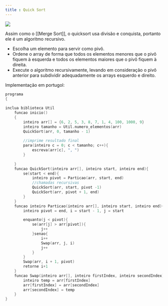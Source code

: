```yaml
---
title : Quick Sort
---
```


![](https://upload.wikimedia.org/wikipedia/commons/9/9c/Quicksort-example.gif)

Assim como o [[Merge Sort]], o quicksort usa divisão e conquista, portanto ele é um algoritmo recursivo.

- Escolha um elemento para servir como pivô.
- Ordene o array de forma que todos os elementos menores que o pivô fiquem à esquerda e todos os elementos maiores que o pivô fiquem à direita.
- Execute o algoritmo recursivamente, levando em consideração o pivô anterior para subdividir adequadamente os arrays esquerdo e direito. 

Implementação em portugol:

```c
programa
{
	
inclua biblioteca Util
	funcao inicio()
	{
		inteiro arr[] = {6, 2, 5, 3, 8, 7, 1, 4, 100, 1000, 9}
		inteiro tamanho = Util.numero_elementos(arr)
		QuickSort(arr, 0, tamanho - 1)
		
		//imprime resultado final
		para(inteiro c = 0; c < tamanho; c++){
			escreva(arr[c], ", ")
		}
		
	}
	funcao QuickSort(inteiro arr[], inteiro start, inteiro end){
		se(start < end){
			inteiro pivot = Particao(arr, start, end)
			//chamadas recursivas
			QuickSort(arr, start, pivot -1)
			QuickSort(arr, pivot + 1, end)
		}
	}
	funcao inteiro Particao(inteiro arr[], inteiro start, inteiro end){
		inteiro pivot = end, i = start - 1, j = start

		enquanto(j < pivot){
			se(arr[j] > arr[pivot]){
				j++
			}senao{
				i++
				Swap(arr, j, i)
				j++
			}
		}
		Swap(arr, i + 1, pivot)
		retorne i+1
	}
	funcao Swap(inteiro arr[], inteiro firstIndex, inteiro secondIndex){
		inteiro temp = arr[firstIndex]
		arr[firstIndex] = arr[secondIndex]
		arr[secondIndex] = temp
	}
}

```